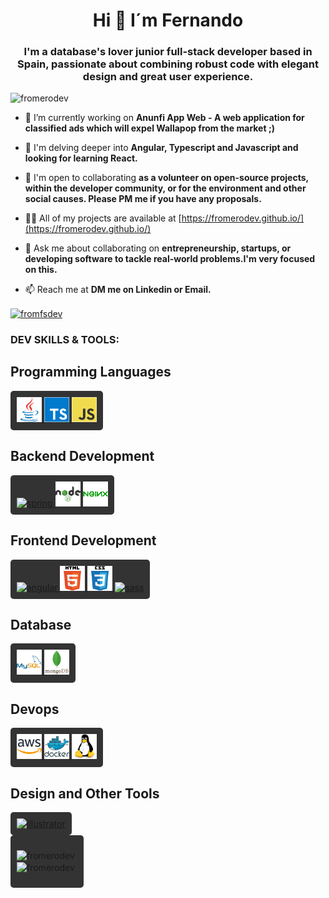 <h1 align="center">Hi 👋 I´m Fernando</h1>
<h3 align="center">I'm a database's lover junior full-stack developer based in Spain, passionate about combining robust code with elegant design and great user experience.</h3>

<p align="left"> <img src="https://komarev.com/ghpvc/?username=fromerodev&label=Profile%20views&color=0e75b6&style=flat" alt="fromerodev" /> </p>

- 🔭 I’m currently working on **Anunfi App Web - A web application for classified ads which will expel Wallapop from the market ;)**

- 🌱 I'm delving deeper into **Angular, Typescript and Javascript and looking for learning React.**

- 👯 I'm open to collaborating **as a volunteer on open-source projects, within the developer community, or for the environment and other social causes. Please PM me if you have any proposals.**

- 👨‍💻 All of my projects are available at [https://fromerodev.github.io/](https://fromerodev.github.io/)

- 💬 Ask me about collaborating on **entrepreneurship, startups, or developing software to tackle real-world problems.I'm very focused on this.**

- 📫 Reach me at **DM me on Linkedin or Email.**

<p align="left">
<a href="https://linkedin.com/in/fromfsdev" target="blank"><img align="center" src="https://raw.githubusercontent.com/rahuldkjain/github-profile-readme-generator/master/src/images/icons/Social/linked-in-alt.svg" alt="fromfsdev" height="30" width="40" /></a>
</p>

<h3 align="left">DEV SKILLS & TOOLS:</h3>

## Programming Languages

<div style="display: flex;">
    <div style="background-color: #333; padding: 10px; border-radius: 5px; margin-right: 10px;">
        <a href="https://www.java.com" target="_blank" rel="noreferrer"> 
            <img src="https://raw.githubusercontent.com/devicons/devicon/master/icons/java/java-original.svg" alt="java" width="40" height="40"/> 
        </a>
            <a href="https://www.typescriptlang.org/" target="_blank" rel="noreferrer"> 
        <img src="https://raw.githubusercontent.com/devicons/devicon/master/icons/typescript/typescript-original.svg" alt="typescript" width="40" height="40"/> 
    </a>
        <a href="https://developer.mozilla.org/en-US/docs/Web/JavaScript" target="_blank" rel="noreferrer"> 
            <img src="https://raw.githubusercontent.com/devicons/devicon/master/icons/javascript/javascript-original.svg" alt="javascript" width="40" height="40"/> 
        </a>
    </div>
</div>

## Backend Development

<div style="display: flex;">
    <div style="background-color: #333; padding: 10px; border-radius: 5px; margin-right: 10px;">
        <a href="https://spring.io/" target="_blank" rel="noreferrer"> 
            <img src="https://www.vectorlogo.zone/logos/springio/springio-icon.svg" alt="spring" width="40" height="40"/> 
        </a>
        <a href="https://nodejs.org" target="_blank" rel="noreferrer"> 
            <img src="https://raw.githubusercontent.com/devicons/devicon/master/icons/nodejs/nodejs-original-wordmark.svg" alt="nodejs" width="40" height="40"/> 
        </a>
           <a href="https://www.nginx.com" target="_blank" rel="noreferrer"> 
            <img src="https://raw.githubusercontent.com/devicons/devicon/master/icons/nginx/nginx-original.svg" alt="nginx" width="40" height="40"/> 
        </a>
    </div>
</div>

## Frontend Development

<div style="display: flex;">
    <div style="background-color: #333; padding: 10px; border-radius: 5px; margin-right: 10px;">
        <a href="https://angular.io" target="_blank" rel="noreferrer"> 
            <img src="https://angular.io/assets/images/logos/angular/angular.svg" alt="angular" width="40" height="40"/> 
        </a>
          <a href="https://www.w3.org/html/" target="_blank" rel="noreferrer"> 
            <img src="https://raw.githubusercontent.com/devicons/devicon/master/icons/html5/html5-original-wordmark.svg" alt="html5" width="40" height="40"/> 
        </a>
        <a href="https://www.w3schools.com/css/" target="_blank" rel="noreferrer"> 
            <img src="https://raw.githubusercontent.com/devicons/devicon/master/icons/css3/css3-original-wordmark.svg" alt="css3" width="40" height="40"/> 
        </a>
           <a href="https://www.w3schools.com/sass/" target="_blank" rel="noreferrer"> 
            <img src="https://cdn.jsdelivr.net/gh/devicons/devicon/icons/sass/sass-original.svg" alt="sass" width="40" height="40"/> 
        </a>
    </div>
</div>

## Database

<div style="display: flex;">
    <div style="background-color: #333; padding: 10px; border-radius: 5px; margin-right: 10px;">
        <a href="https://www.mysql.com/" target="_blank" rel="noreferrer"> 
            <img src="https://raw.githubusercontent.com/devicons/devicon/master/icons/mysql/mysql-original-wordmark.svg" alt="mysql" width="40" height="40"/> 
        </a>
        <a href="https://www.mongodb.com/" target="_blank" rel="noreferrer"> 
            <img src="https://raw.githubusercontent.com/devicons/devicon/master/icons/mongodb/mongodb-original-wordmark.svg" alt="mongodb" width="40" height="40"/> 
        </a>
    </div>
</div>

## Devops

<div style="display: flex;">
    <div style="background-color: #333; padding: 10px; border-radius: 5px; margin-right: 10px;">
        <a href="https://aws.amazon.com" target="_blank" rel="noreferrer"> 
            <img src="https://raw.githubusercontent.com/devicons/devicon/master/icons/amazonwebservices/amazonwebservices-original-wordmark.svg" alt="aws" width="40" height="40"/> 
        </a>
        <a href="https://www.docker.com/" target="_blank" rel="noreferrer"> 
            <img src="https://raw.githubusercontent.com/devicons/devicon/master/icons/docker/docker-original-wordmark.svg" alt="docker" width="40" height="40"/> 
        </a>
           <a href="https://www.linux.org/" target="_blank" rel="noreferrer"> 
            <img src="https://raw.githubusercontent.com/devicons/devicon/master/icons/linux/linux-original.svg" alt="linux" width="40" height="40"/> 
        </a>
    </div>
</div>

## Design and Other Tools

<div style="display: flex;">
    <div style="background-color: #333; padding: 10px; border-radius: 5px; margin-right: 10px;">
        <a href="https://www.adobe.com/in/products/illustrator.html" target="_blank" rel="noreferrer"> 
            <img src="https://www.vectorlogo.zone/logos/adobe_illustrator/adobe_illustrator-icon.svg" alt="illustrator" width="40" height="40"/> 
        </a>
    </div>
</div>

<div style="display: flex;">
    <div style="background-color: #333; padding: 10px; border-radius: 5px; margin-right: 10px;">

<p><img align="left" src="https://github-readme-stats.vercel.app/api/top-langs?username=fromerodev&show_icons=true&locale=en&layout=compact" alt="fromerodev" /></p>

<p>&nbsp;<img align="center" src="https://github-readme-stats.vercel.app/api?username=fromerodev&show_icons=true&locale=en" alt="fromerodev" /></p>
</div>
